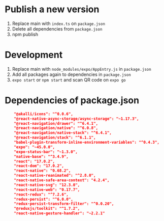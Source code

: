 # Publish a new version

1.  Replace main with `index.ts` on `package.json`
2.  Delete all dependencies from `package.json`
3.  npm publish

# Development

1.  Replace main with `node_modules/expo/AppEntry.js` in `package.json`
2.  Add all packages again to dependencies in `package.json`
3.  `expo start` or `npm start` and scan QR code on `expo go`

# Dependencies of package.json

```json
    "@akalli/icons": "^0.0.6",
    "@react-native-async-storage/async-storage": "~1.17.3",
    "@react-navigation/drawer": "^6.4.1",
    "@react-navigation/native": "^6.0.8",
    "@react-navigation/native-stack": "^6.4.1",
    "@react-navigation/stack": "^6.1.1",
    "babel-plugin-transform-inline-environment-variables": "^0.4.3",
    "expo": "~45.0.0",
    "expo-status-bar": "~1.3.0",
    "native-base": "^3.4.9",
    "react": "17.0.2",
    "react-dom": "17.0.2",
    "react-native": "0.68.2",
    "react-native-reanimated": "^2.8.0",
    "react-native-safe-area-context": "4.2.4",
    "react-native-svg": "12.3.0",
    "react-native-web": "0.17.7",
    "react-redux": "^7.2.6",
    "redux-persist": "^6.0.0",
    "redux-persist-transform-filter": "^0.0.20",
    "@reduxjs/toolkit": "^1.7.2",
    "react-native-gesture-handler": "~2.2.1"
```
